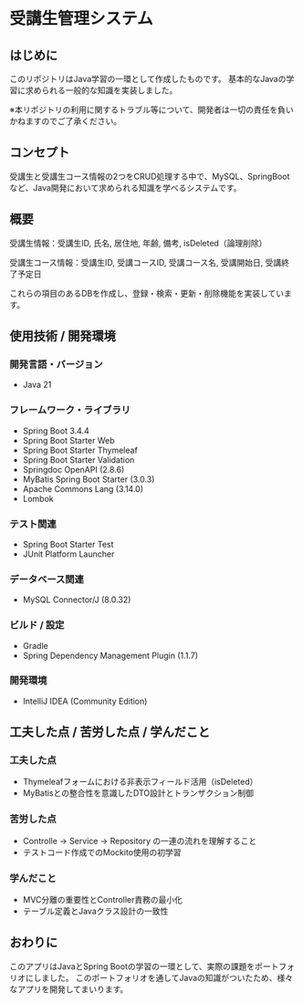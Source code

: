 # 受講生管理システム

## はじめに
このリポジトリはJava学習の一環として作成したものです。
基本的なJavaの学習に求められる一般的な知識を実装しました。

※本リポジトリの利用に関するトラブル等について、開発者は一切の責任を負いかねますのでご了承ください。

## コンセプト
受講生と受講生コース情報の2つをCRUD処理する中で、MySQL、SpringBootなど、Java開発において求められる知識を学べるシステムです。

## 概要
受講生情報：受講生ID, 氏名, 居住地, 年齢, 備考, isDeleted（論理削除）

受講生コース情報：受講生ID, 受講コースID, 受講コース名, 受講開始日, 受講終了予定日

これらの項目のあるDBを作成し、登録・検索・更新・削除機能を実装しています。

## 使用技術 / 開発環境
### 開発言語・バージョン
- Java 21

### フレームワーク・ライブラリ
- Spring Boot 3.4.4
- Spring Boot Starter Web
- Spring Boot Starter Thymeleaf
- Spring Boot Starter Validation
- Springdoc OpenAPI (2.8.6)
- MyBatis Spring Boot Starter (3.0.3)
- Apache Commons Lang (3.14.0)
- Lombok

### テスト関連
- Spring Boot Starter Test
- JUnit Platform Launcher

### データベース関連
- MySQL Connector/J (8.0.32)

### ビルド / 設定
- Gradle
- Spring Dependency Management Plugin (1.1.7)

### 開発環境
- IntelliJ IDEA (Community Edition)

## 工夫した点 / 苦労した点 / 学んだこと
### 工夫した点
- Thymeleafフォームにおける非表示フィールド活用（isDeleted）
- MyBatisとの整合性を意識したDTO設計とトランザクション制御

### 苦労した点
- Controlle -> Service -> Repository の一連の流れを理解すること
- テストコード作成でのMockito使用の初学習

### 学んだこと
- MVC分離の重要性とController責務の最小化
- テーブル定義とJavaクラス設計の一致性

## おわりに
このアプリはJavaとSpring Bootの学習の一環として、実際の課題をポートフォリオにしました。
このポートフォリオを通してJavaの知識がついたため、様々なアプリを開発してまいります。
